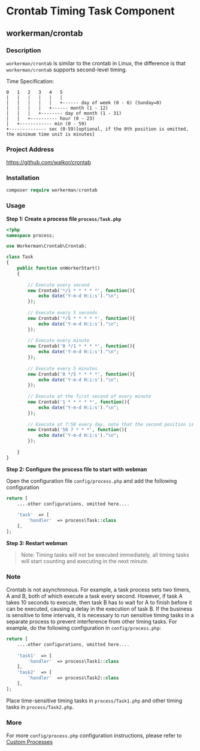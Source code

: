 # Crontab Timing Task Component

## workerman/crontab

### Description

`workerman/crontab` is similar to the crontab in Linux, the difference is that `workerman/crontab` supports second-level timing.

Time Specification:


```
0   1   2   3   4   5
|   |   |   |   |   |
|   |   |   |   |   +------ day of week (0 - 6) (Sunday=0)
|   |   |   |   +------ month (1 - 12)
|   |   |   +-------- day of month (1 - 31)
|   |   +---------- hour (0 - 23)
|   +------------ min (0 - 59)
+-------------- sec (0-59)[optional, if the 0th position is omitted, the minimum time unit is minutes]
```

### Project Address

https://github.com/walkor/crontab

### Installation

```php
composer require workerman/crontab
```

### Usage

**Step 1: Create a process file `process/Task.php`**

```php
<?php
namespace process;

use Workerman\Crontab\Crontab;

class Task
{
    public function onWorkerStart()
    {
    
        // Execute every second
        new Crontab('*/1 * * * * *', function(){
            echo date('Y-m-d H:i:s')."\n";
        });
        
        // Execute every 5 seconds
        new Crontab('*/5 * * * * *', function(){
            echo date('Y-m-d H:i:s')."\n";
        });
        
        // Execute every minute
        new Crontab('0 */1 * * * *', function(){
            echo date('Y-m-d H:i:s')."\n";
        });
        
        // Execute every 5 minutes
        new Crontab('0 */5 * * * *', function(){
            echo date('Y-m-d H:i:s')."\n";
        });
        
        // Execute at the first second of every minute
        new Crontab('1 * * * * *', function(){
            echo date('Y-m-d H:i:s')."\n";
        });
      
        // Execute at 7:50 every day, note that the second position is omitted here
        new Crontab('50 7 * * *', function(){
            echo date('Y-m-d H:i:s')."\n";
        });
        
    }
}
```

**Step 2: Configure the process file to start with webman**

Open the configuration file `config/process.php` and add the following configuration

```php
return [
    ....other configurations, omitted here....
  
    'task'  => [
        'handler'  => process\Task::class
    ],
];
```

**Step 3: Restart webman**

> Note: Timing tasks will not be executed immediately, all timing tasks will start counting and executing in the next minute.

### Note

Crontab is not asynchronous. For example, a task process sets two timers, A and B, both of which execute a task every second. However, if task A takes 10 seconds to execute, then task B has to wait for A to finish before it can be executed, causing a delay in the execution of task B.
If the business is sensitive to time intervals, it is necessary to run sensitive timing tasks in a separate process to prevent interference from other timing tasks. For example, do the following configuration in `config/process.php`:

```php
return [
    ....other configurations, omitted here....
  
    'task1'  => [
        'handler'  => process\Task1::class
    ],
    'task2'  => [
        'handler'  => process\Task2::class
    ],
];
```

Place time-sensitive timing tasks in `process/Task1.php` and other timing tasks in `process/Task2.php`.

### More

For more `config/process.php` configuration instructions, please refer to [Custom Processes](../process.md)